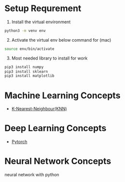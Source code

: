 # Setup Requrement
1. Install the virtual environment

```bash
python3 -m venv env
```
2. Activate the virtual env below command for (mac)

```bash
source env/bin/activate
```
3. Most needed library to install for work

```bash
pip3 install numpy
pip3 install sklearn
pip3 install matplotlib
```

# Machine Learning Concepts
- [K-Nearest-Neighbour(KNN)]()

# Deep Learning Concepts
- [Pytorch]()

# Neural Network Concepts
neural network with python
